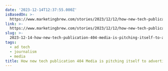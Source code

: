 ```yaml
---
date: '2023-12-14T12:37:55.000Z'
isBasedOn: >-
  https://www.marketingbrew.com/stories/2023/12/12/how-new-tech-publication-404-media-is-pitching-itself-to-advertisers
link: >-
  https://www.marketingbrew.com/stories/2023/12/12/how-new-tech-publication-404-media-is-pitching-itself-to-advertisers
slug: >-
  2023-12-14-how-new-tech-publication-404-media-is-pitching-itself-to-advertisers
tags:
  - ad tech
  - journalism
  - media
title: How new tech publication 404 Media is pitching itself to advertisers
---
```


